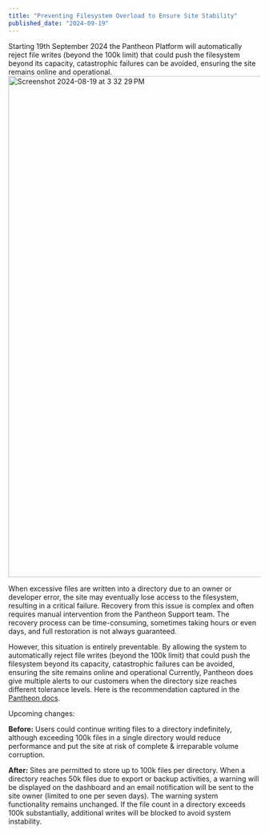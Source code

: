```yaml
---
title: "Preventing Filesystem Overload to Ensure Site Stability"
published_date: "2024-09-19"
---
```

Starting 19th September 2024 the Pantheon Platform will automatically reject file writes (beyond the 100k limit) that could push the filesystem beyond its capacity, catastrophic failures can be avoided, ensuring the site remains online and operational.<img width="999" alt="Screenshot 2024-08-19 at 3 32 29 PM" src="https://github.com/user-attachments/assets/f8d3c57f-d46e-44e3-83c1-6689037d0a4e">



When excessive files are written into a directory due to an owner or developer error, the site may eventually lose access to the filesystem, resulting in a critical failure. Recovery from this issue is complex and often requires manual intervention from the Pantheon Support team. The recovery process can be time-consuming, sometimes taking hours or even days, and full restoration is not always guaranteed.

However, this situation is entirely preventable. By allowing the system to automatically reject file writes (beyond the 100k limit) that could push the filesystem beyond its capacity, catastrophic failures can be avoided, ensuring the site remains online and operational
Currently, Pantheon does give multiple alerts to our customers when the directory size reaches different tolerance levels. Here is the recommendation captured in the [Pantheon docs](https://docs.pantheon.io/guides/filesystem/large-files#highly-populated-directories). 

Upcoming changes: 

**Before:** Users could continue writing files to a directory indefinitely, although exceeding 100k files in a single directory would reduce performance and put the site at risk of complete & irreparable volume corruption.

**After:** Sites are permitted to store up to 100k files per directory. When a directory reaches 50k files due to export or backup activities, a warning will be displayed on the dashboard and an email notification will be sent to the site owner (limited to one per seven days). The warning system functionality remains unchanged. If the file count in a directory exceeds 100k substantially, additional writes will be blocked to avoid system instability.
